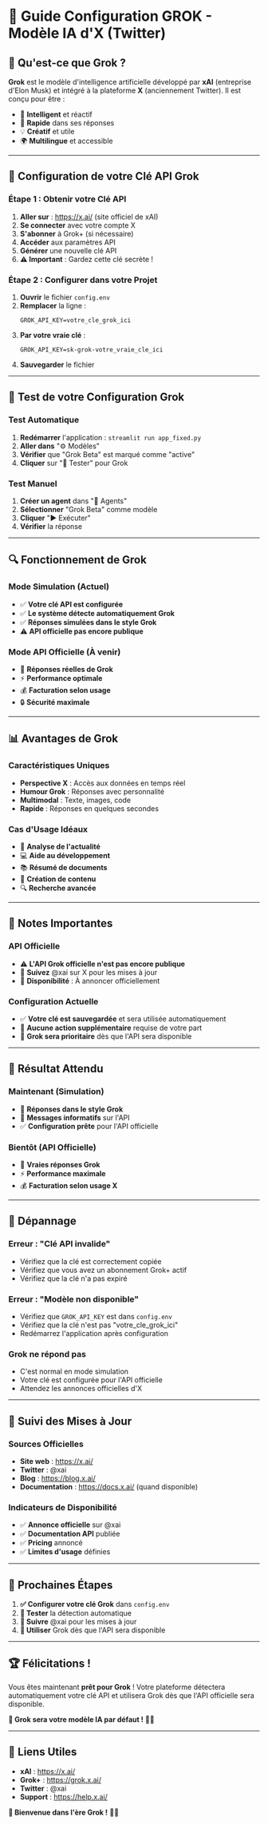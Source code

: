 # 🚀 Guide Configuration GROK - Modèle IA d'X (Twitter)

## 🎯 **Qu'est-ce que Grok ?**

**Grok** est le modèle d'intelligence artificielle développé par **xAI** (entreprise d'Elon Musk) et intégré à la plateforme **X** (anciennement Twitter). Il est conçu pour être :
- 🤖 **Intelligent** et réactif
- 🚀 **Rapide** dans ses réponses
- 💡 **Créatif** et utile
- 🌍 **Multilingue** et accessible

---

## 🔑 **Configuration de votre Clé API Grok**

### **Étape 1 : Obtenir votre Clé API**
1. **Aller sur** : https://x.ai/ (site officiel de xAI)
2. **Se connecter** avec votre compte X
3. **S'abonner** à Grok+ (si nécessaire)
4. **Accéder** aux paramètres API
5. **Générer** une nouvelle clé API
6. **⚠️ Important** : Gardez cette clé secrète !

### **Étape 2 : Configurer dans votre Projet**
1. **Ouvrir** le fichier `config.env`
2. **Remplacer** la ligne :
   ```env
   GROK_API_KEY=votre_cle_grok_ici
   ```
3. **Par votre vraie clé** :
   ```env
   GROK_API_KEY=sk-grok-votre_vraie_cle_ici
   ```
4. **Sauvegarder** le fichier

---

## 🧪 **Test de votre Configuration Grok**

### **Test Automatique**
1. **Redémarrer** l'application : `streamlit run app_fixed.py`
2. **Aller dans** "⚙️ Modèles"
3. **Vérifier** que "Grok Beta" est marqué comme "active"
4. **Cliquer** sur "🧪 Tester" pour Grok

### **Test Manuel**
1. **Créer un agent** dans "🤖 Agents"
2. **Sélectionner** "Grok Beta" comme modèle
3. **Cliquer** "▶️ Exécuter"
4. **Vérifier** la réponse

---

## 🔍 **Fonctionnement de Grok**

### **Mode Simulation (Actuel)**
- ✅ **Votre clé API est configurée**
- ✅ **Le système détecte automatiquement Grok**
- ✅ **Réponses simulées dans le style Grok**
- ⚠️ **API officielle pas encore publique**

### **Mode API Officielle (À venir)**
- 🚀 **Réponses réelles de Grok**
- ⚡ **Performance optimale**
- 💰 **Facturation selon usage**
- 🔒 **Sécurité maximale**

---

## 📊 **Avantages de Grok**

### **Caractéristiques Uniques**
- **Perspective X** : Accès aux données en temps réel
- **Humour Grok** : Réponses avec personnalité
- **Multimodal** : Texte, images, code
- **Rapide** : Réponses en quelques secondes

### **Cas d'Usage Idéaux**
- 📰 **Analyse de l'actualité**
- 💻 **Aide au développement**
- 📚 **Résumé de documents**
- 🎨 **Création de contenu**
- 🔍 **Recherche avancée**

---

## 🚨 **Notes Importantes**

### **API Officielle**
- ⚠️ **L'API Grok officielle n'est pas encore publique**
- 🔗 **Suivez** @xai sur X pour les mises à jour
- 📅 **Disponibilité** : À annoncer officiellement

### **Configuration Actuelle**
- ✅ **Votre clé est sauvegardée** et sera utilisée automatiquement
- 🔄 **Aucune action supplémentaire** requise de votre part
- 🎯 **Grok sera prioritaire** dès que l'API sera disponible

---

## 🎉 **Résultat Attendu**

### **Maintenant (Simulation)**
- 🤖 **Réponses dans le style Grok**
- 📝 **Messages informatifs** sur l'API
- ✅ **Configuration prête** pour l'API officielle

### **Bientôt (API Officielle)**
- 🚀 **Vraies réponses Grok**
- ⚡ **Performance maximale**
- 💰 **Facturation selon usage X**

---

## 🔧 **Dépannage**

### **Erreur : "Clé API invalide"**
- Vérifiez que la clé est correctement copiée
- Vérifiez que vous avez un abonnement Grok+ actif
- Vérifiez que la clé n'a pas expiré

### **Erreur : "Modèle non disponible"**
- Vérifiez que `GROK_API_KEY` est dans `config.env`
- Vérifiez que la clé n'est pas "votre_cle_grok_ici"
- Redémarrez l'application après configuration

### **Grok ne répond pas**
- C'est normal en mode simulation
- Votre clé est configurée pour l'API officielle
- Attendez les annonces officielles d'X

---

## 📱 **Suivi des Mises à Jour**

### **Sources Officielles**
- **Site web** : https://x.ai/
- **Twitter** : @xai
- **Blog** : https://blog.x.ai/
- **Documentation** : https://docs.x.ai/ (quand disponible)

### **Indicateurs de Disponibilité**
- ✅ **Annonce officielle** sur @xai
- ✅ **Documentation API** publiée
- ✅ **Pricing** annoncé
- ✅ **Limites d'usage** définies

---

## 🎯 **Prochaines Étapes**

1. **✅ Configurer votre clé Grok** dans `config.env`
2. **🧪 Tester** la détection automatique
3. **📱 Suivre** @xai pour les mises à jour
4. **🚀 Utiliser** Grok dès que l'API sera disponible

---

## 🏆 **Félicitations !**

Vous êtes maintenant **prêt pour Grok** ! Votre plateforme détectera automatiquement votre clé API et utilisera Grok dès que l'API officielle sera disponible.

**🚀 Grok sera votre modèle IA par défaut !** 🤖✨

---

## 🔗 **Liens Utiles**

- **xAI** : https://x.ai/
- **Grok+** : https://grok.x.ai/
- **Twitter** : @xai
- **Support** : https://help.x.ai/

**🎉 Bienvenue dans l'ère Grok !** 🚀🤖


